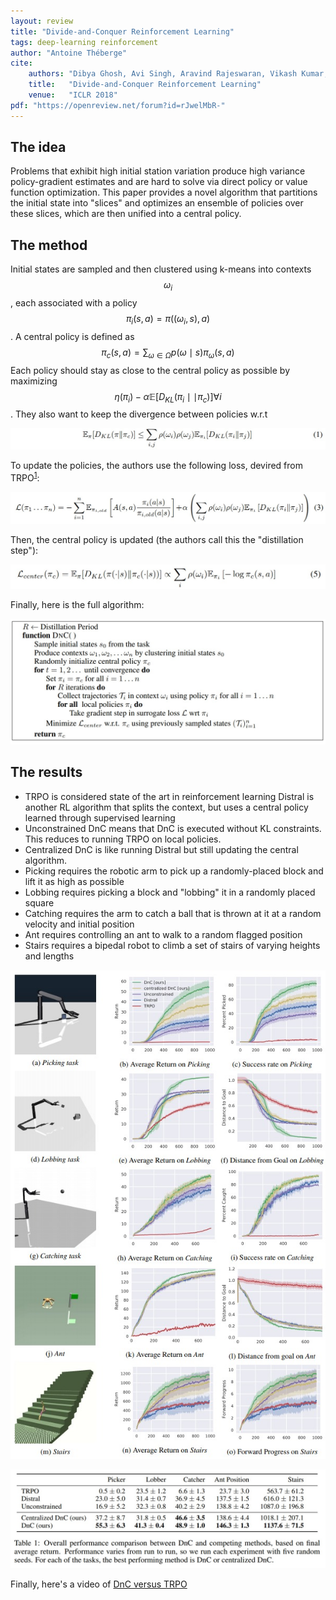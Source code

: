 ```yaml
---
layout: review
title: "Divide-and-Conquer Reinforcement Learning"
tags: deep-learning reinforcement
author: "Antoine Théberge"
cite:
    authors: "Dibya Ghosh, Avi Singh, Aravind Rajeswaran, Vikash Kumar, Sergey Levine"
    title:   "Divide-and-Conquer Reinforcement Learning"
    venue:   "ICLR 2018"
pdf: "https://openreview.net/forum?id=rJwelMbR-"
---
```



## The idea

Problems that exhibit high initial station variation produce high variance policy-gradient estimates and are hard to solve via direct policy or value function optimization. This paper provides a novel algorithm that partitions the initial state into "slices" and optimizes an ensemble of policies over these slices, which are then unified into a central policy.

## The method

Initial states are sampled and then clustered using k-means into contexts $$ \omega_i $$, each associated with a policy $$ \pi_i(s,a) = \pi((\omega_i,s),a) $$. A central policy is defined as $$ \pi_c(s,a)=\sum _{\omega\in\Omega} p({\omega}{\mid}s) \pi_{\omega} (s,a) $$ Each policy should stay as close to the central policy as possible by maximizing $$ \eta(\pi_i) - \alpha \mathbb{E}[D_{KL}(\pi_i{\mid}{\mid}\pi_c)] {\forall i} $$. They also want to keep the divergence between policies w.r.t 

![](/article/images/divide_and_conquer/eq1.jpg)

To update the policies, the authors use the following loss, devired from TRPO<sup>[1](https://arxiv.org/pdf/1502.05477.pdf)</sup>:

![](/article/images/divide_and_conquer/loss.jpg)

Then, the central policy is updated (the authors call this the "distillation step"):

![](/article/images/divide_and_conquer/central.jpg)

Finally, here is the full algorithm:

![](/article/images/divide_and_conquer/algorithm.jpg)


## The results

- TRPO is considered state of the art in reinforcement learning
Distral is another RL algorithm that splits the context, but uses a central policy learned through supervised learning
- Unconstrained DnC means that DnC is executed without KL constraints. This reduces to running TRPO on local policies.
- Centralized DnC is like running Distral but still updating the central algorithm.
- Picking requires the robotic arm to pick up a randomly-placed block and lift it as high as possible
- Lobbing requires picking a block and "lobbing" it in a randomly placed square
- Catching requires the arm to catch a ball that is thrown at it at a random velocity and initial position
- Ant requires controlling an ant to walk to a random flagged position
- Stairs requires a bipedal robot to climb a set of stairs of varying heights and lengths

![](/article/images/divide_and_conquer/results.jpg)

![](/article/images/divide_and_conquer/table.jpg)

Finally, here's a video of [DnC versus TRPO](https://sites.google.com/view/dnc-rl/)
